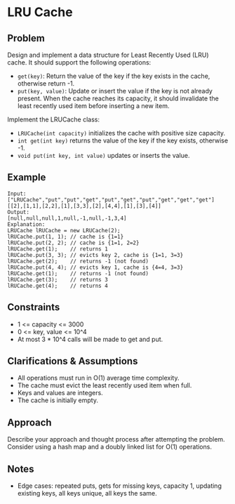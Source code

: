 # LRU Cache

## Problem
Design and implement a data structure for Least Recently Used (LRU) cache. It should support the following operations:
- `get(key)`: Return the value of the key if the key exists in the cache, otherwise return -1.
- `put(key, value)`: Update or insert the value if the key is not already present. When the cache reaches its capacity, it should invalidate the least recently used item before inserting a new item.

Implement the LRUCache class:
- `LRUCache(int capacity)` initializes the cache with positive size capacity.
- `int get(int key)` returns the value of the key if the key exists, otherwise -1.
- `void put(int key, int value)` updates or inserts the value.

## Example
```
Input:
["LRUCache","put","put","get","put","get","put","get","get","get"]
[[2],[1,1],[2,2],[1],[3,3],[2],[4,4],[1],[3],[4]]
Output:
[null,null,null,1,null,-1,null,-1,3,4]
Explanation:
LRUCache lRUCache = new LRUCache(2);
lRUCache.put(1, 1); // cache is {1=1}
lRUCache.put(2, 2); // cache is {1=1, 2=2}
lRUCache.get(1);    // returns 1
lRUCache.put(3, 3); // evicts key 2, cache is {1=1, 3=3}
lRUCache.get(2);    // returns -1 (not found)
lRUCache.put(4, 4); // evicts key 1, cache is {4=4, 3=3}
lRUCache.get(1);    // returns -1 (not found)
lRUCache.get(3);    // returns 3
lRUCache.get(4);    // returns 4
```

## Constraints
- 1 <= capacity <= 3000
- 0 <= key, value <= 10^4
- At most 3 * 10^4 calls will be made to get and put.

## Clarifications & Assumptions
- All operations must run in O(1) average time complexity.
- The cache must evict the least recently used item when full.
- Keys and values are integers.
- The cache is initially empty.

## Approach
Describe your approach and thought process after attempting the problem. Consider using a hash map and a doubly linked list for O(1) operations.

## Notes
- Edge cases: repeated puts, gets for missing keys, capacity 1, updating existing keys, all keys unique, all keys the same. 